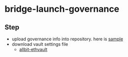 # bridge-launch-governance

## Step
- upload governance info into repository. here is [sample](./ozys-ethvault/ozys.json)
- download vault settings file
  - [allbit-ethvault](./ozys-ethvault/settings.js)
